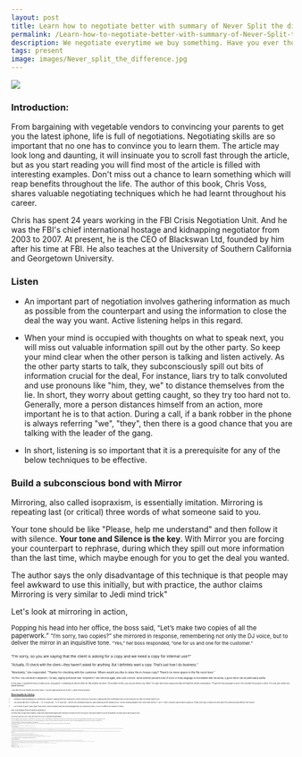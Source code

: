 ```yaml
---
layout: post
title: Learn how to negotiate better with summary of Never Split the difference by Chris Voss
permalink: /Learn-how-to-negotiate-better-with-summary-of-Never-Split-the-difference-by-Chris-Voss/
description: We negotiate everytime we buy something. Have you ever thought how to improve your chances of getting a better deal?  Spend your next 20 minutes on learning how to negotiate from the former FBI's chief international hostage.
tags: present
image: images/Never_split_the_difference.jpg
---
```

<img src="{{site.url}}/images/Never_split_the_difference.jpg" class="centre">


### Introduction:

From bargaining with vegetable vendors to convincing your parents to get you the latest iphone, life is full of negotiations. Negotiating skills are so important that no one has to convince you to learn them. The article may look long and daunting, it will insinuate you to scroll fast through the article, but as you start reading you will find most of the article is filled with interesting examples. Don't miss out a chance to learn something which will reap benefits throughout the life. The author of this book, Chris Voss, shares valuable negotiating techniques which he had learnt throughout his career.

Chris has spent 24 years working in the FBI Crisis Negotiation Unit. And he was the FBI's chief international hostage and kidnapping negotiator from 2003 to 2007. At present, he is the CEO of Blackswan Ltd, founded by him after his time at FBI. He also teaches at the University of Southern California and Georgetown University.

 

### Listen

- An important part of negotiation involves gathering information as much as possible from the counterpart and using the information to close the deal the way you want. Active listening helps in this regard.

- When your mind is occupied with thoughts on what to speak next, you will miss out valuable information spill out by the other party. So keep your mind clear when the other person is talking and listen actively. As the other party starts to talk, they subconsciously spill out bits of information crucial for the deal, For instance, liars try to talk convoluted and use pronouns like "him, they, we" to distance themselves from the lie. In short, they worry about getting caught, so they try too hard not to. Generally, more a person distances himself from an action, more important he is to that action. During a call, if a bank robber in the phone is always referring "we", "they", then there is a good chance that you are talking with the leader of the gang.

- In short, listening is so important that it is a prerequisite for any of the below techniques to be effective.

 

### Build a subconscious bond with Mirror

Mirroring, also called isopraxism, is essentially imitation. Mirroring is repeating last (or critical) three words of what someone said to you.

Your tone should be like "Please, help me understand" and then follow it with silence. **Your tone and Silence is the key**. With Mirror you are forcing your counterpart to rephrase, during which they spill out more information than the last time, which maybe enough for you to get the deal you wanted. 

The author says the only disadvantage of this technique is that people may feel awkward to use this initially, but with practice, the author claims Mirroring is very similar to Jedi mind trick"

Let's look at mirroring in action,

<small class="grey">Popping his head into her office, the boss said, “Let’s make two copies of all the paperwork.” 
<small class="grey">	“I’m sorry, two copies?” she mirrored in response, remembering not only the DJ voice, but to deliver the mirror in an inquisitive tone.
<small class="grey">	“Yes,” her boss responded, “one for us and one for the customer.”

<small class="grey">“I’m sorry, so you are saying that the client is asking for a copy and we need a copy for internal use?”



<small class="grey">“Actually, I’ll check with the client—they haven’t asked for anything. But I definitely want a copy. That’s just how I do business.”

<small class="grey">“Absolutely,” she responded. “Thanks for checking with the customer. Where would you like to store the in-house copy? There’s no more space in the file room here.”

<small class="grey">“It’s fine. You can store it anywhere,” he said, slightly perturbed now. “Anywhere?” she mirrored again, with calm concern. When another person’s tone of voice or body language is inconsistent with his words, a good mirror can be particularly useful.

<small class="grey">In this case, it caused her boss to take a nice, long pause—something he did not often do. My student sat silent. “As a matter of fact, you can put them in my office,” he said, with more composure than he’d had the whole conversation. “I’ll get the new assistant to print it for me after the project is done. For now, just create two digital backups.” 

<small class="grey">A day later her boss emailed and wrote simply, “The two digital backups will be fine.” 
A week of work avoided!”

 

### <u>Show empathy by Labeling</u>

- Labeling is acknowledging your counterpart's situation. Making them feel understood, soothes them sub consciously,  making them feel conformable with you and improves the odds of a better deal for you.

- You should start with "It seems like ..." or "It sounds like..." or "It looks like..." and tell the counterpart what you have understood their situation to be. You are showing empathy here. Never start with an "I" as in "I think", because it gets people's guard up. If label done right, it makes the other party feel understood and diffuses their tension.

- Use it either to get a "that's right" from others, which indicates that they acknowledged that you understood them, or use it to diffuse the tension of others.

Here is an example from the authors experience:

<small class="grey"> The author was in a high tension situation, at least three heavily armed fugitives were reported to be inside 27th floor of a high rise. With phone number to call into the apartment, the author had to talk through the door

<small class="grey"> I used my late-night FM DJ voice. I didn’t give orders in my DJ voice, or ask what the fugitives wanted.

<small class="grey"> Instead, I imagined myself in their place. “It looks like you don’t want to come out,” I said repeatedly. “It seems like you worry that if you open the door, we’ll come in with guns blazing. It looks like you don’t want to go back to jail.”

<small class="grey"> For six hours, we got no response. The FBI coaches loved my DJ voice. But was it working? And then, when we were almost completely convinced that no one was inside, a sniper on an adjacent building radioed that he saw one of the curtains in the apartment move.

<small class="grey"> The front door of the apartment slowly opened. A woman emerged with her hands in front of her.

<small class="grey"> I continued talking. All three fugitives came out. None of them said a word until we had them in handcuffs. Then I asked them the question that was most nagging me: Why did they come out after six hours of radio silence? Why did they finally give in?

<small class="grey"> All three gave me the same answer.

<small class="grey"> “We didn’t want to get caught or get shot, but you calmed us down,” they said. “We finally believed you wouldn’t go away, so we just came out.”

 

### Say "No" with open ended questions

> “He who has learned to disagree without being disagreeable has discovered the most valuable secret of negotiation.” - Robert Estabrook

 
- If you had thought, how am I supposed to disagree without being disagreeable. Then it means you had known about it all along, you just didnt know that you already know. Confusing isn't it. The answer lies in the question itself. Instead of saying "No" explicitly, you ask an open ended question like "How am I supposed to do that". With just one question, your problem has also become your counterpart's problem. The open question makes the counterpart to think what they just offered for you. All this without saying an explicit no. Amazing isn't it. Whereas when asked a Yes/No question, the counterpart blurts out a subconscious answer without needing to think much.

- You should always ask open ended questions starting with "How" and "What". "Why" is excluded from the list because it is not always suitable for every conversation, but can be used occasionally when necessary.  And as always **tone matters**, your tone should be like you are genuinely seeking your counterpart's help to find a solution for your problem.

 

Here is an example to illustrate this:
Once a patient admitted to a hospital was dissatisfied with something and tried to storm out of his room. And the hospital staff couldn't calm him down. When the doctor came, instead of saying a "No", the doctor asked, "What do you hope to achieve by going". By asking an open ended question, the doctor implicitly forced the patient to calm down and explain his situation, without sounding hostile

 

To give you another example, a small public relation firm for a big corporation was not getting paid by their client. The client always managed to evade paying on the promise of repeat business, stating it will result eventually in large revenue. But the firm hadn't been paid a single penny. So the author advised the firm's head to summarize their situation and ask "How am I supposed to do that?". Even though she was skeptical, She practised and did what the author asked her to do. To her surprise, her client said “You’re right, you can’t and I apologize.” Her client explained that they were going through some internal problems, but agreed to pay within 2 days.
 

#### Elegant ways to say No

Generally, you can say "No" four times before you have to say the actual word. Learn how to pull this off from an excerpt taken off the book,

1. The first step in the “No” series is the old standby: “How am I supposed to do that?” You have to deliver it in a deferential way, so it becomes a request for help.

2. After that, some version of “Your offer is very generous, I’m sorry, that just doesn’t work for me” is an elegant second way to say “No.” The “I’m sorry” also softens the “No” and builds empathy.

3. Then you can use something like “I’m sorry but I’m afraid I just can’t do that.” It’s a little more direct, and the “can’t do that” does great double duty. By expressing an inability to perform, it can trigger the other side’s empathy toward you.

4. “I’m sorry, no” is a slightly more succinct version for the fourth “No.” If delivered gently, it barely sounds negative at all. If you have to go further, of course,

 

“No” is the last and most direct way. Verbally, it should be delivered with a downward inflection and a tone of regard; it’s not meant to be “NO!”

 

### Getting a "No" (at the beginning) is good

When you get a call from a salesperson, you get your guard up and you become dismissive even before hearing their proposition. A trained salesperson will mostly follow a script to get a yes from you. They follow a series of scripted questions which will start with an obvious question aiming to get a Yes from you, then moving on gradually to the actual sales question. The problem with this script is that it is trying  too hard to get a yes.

If a water purifier seller had called you and asked "Do you want to drink healthy water", All you would want to do is shout a big No, end the call and carry on with your work. Well, the moment you sensed that was a sales call, he had a "No" waiting in your mouth. When you know the salesperson is trying to force an yes out of you, you go to defensive mode. you don't let most of the words into your brain. If the offer terms never reaches the other person's CPU, then how will you ever get a deal made. 

That's why the author says its best to get a "No" at the beginning rather than trying to force a "Yes". Instead of asking "Do you have time to talk?" you can ask "Is it a good time to talk?". You get a "No" and their complete focus

Making the person say "No" lowers down their guard, and they would start listen to your offer. Saying "No" subconsciously gives them the sense of control. It makes them available to listen. This not only works for the sales pitch, it can also be used in any form of negotiations

 


 

Let's see an example from the book,

<small class="grey">FUND-RAISER: Hello, can I speak with Mr. Smith?

<small class="grey">MR. SMITH: Yes, this is he.

<small class="grey">FUND-RAISER: I’m calling from the XYZ Committee, and I wanted to ask you a few important questions about your views on our economy today. Do you feel that if things stay the way they are, America’s best days are ahead of it?

<small class="grey">MR. SMITH: No, things will only get worse.

<small class="grey">FUND-RAISER: Are you going to sit and watch President Obama take the White House in November without putting up a fight?

<small class="grey">MR. SMITH: No, I’m going to do anything I can to make sure that doesn’t happen.

<small class="grey"> FUND-RAISER: If you want do something today to make sure that doesn’t happen, you can give to XYZ Committee, which is working hard to fight for you.

<small class="grey"> The “No”-oriented script got a 23 percent better rate of return in comparison to "Yes" oriented script.

 

### Anchor

- Before giving bad news or revealing your exact offer, you have to first anchor their expectation down. You make them expect the worst news and hit them with bad news. This will look ~~positive~~ to them, as the information they received wasn't as bad as they thought it would be.

Let's see how the author delivered bad news to a set of contractors, who on average were paid $2000 per day, can be paid only $500 a day.

<small class="grey"> I knew exactly what they would do if I just told them straight out: they’d laugh me out of town. So I got each of them on the phone and hit them hard with an accusation audit. “I got a lousy proposition for you,” I said, and paused until each asked me to go on. “By the time we get off the phone, you’re going to think I’m a lousy businessman. You’re going to think I can’t budget or plan. You’re going to think Chris Voss is a big talker. His first big project ever out of the FBI, he screws it up completely. He doesn’t know how to run an operation. And he might even have lied to me.” And then, once I’d anchored their emotions in a minefield of low expectations, I played on their loss aversion. “Still, I wanted to bring this opportunity to you before I took it to someone else,” I said. Suddenly, their call wasn’t about being cut from $2,000 to $500 but how not to lose $500 to some other guy. Every single one of them took the deal. No counteroffers, no complaints. Now, if I hadn’t anchored their emotions low, their perception of $500 would have been totally different. If I’d just called and said, “I can give you $500 per day. What do you think?” they’d have taken it as an insult and slammed down the phone.

 

In this example, 

 Did you notice how the author starts by saying bad things about himself? Why did he say such things? Because it is important to focus, not only on what would help you complete a deal, but also to focus on what might hinder the deal and take care of it. If the author hadn't said such things, the contractors would have said it which would build the tension further, but the author cleverly took the sting and started with how they would possibly reject. Starting with what the counterpart could use to disagree with you, reduces its effect and makes it less of a barrier in deal negotiation. It also does the job of anchoring here.

 Also, the author exploits the fear of missing out by saying “Still, I wanted to bring this opportunity to you *before I took it to someone else*,” By referring that the opportunity can go to others, the Author lures them to go on with the deal by triggering their fear of missing out. Is there any other human tendency which might come in handy in future? Yes, there are!
Certainty Effect - People are drawn towards sure things over probabilities, even though the probability is a better choice
Loss Aversion - People take greater risk to avoid a loss than to achieve gain

### Salary (or Price) negotiation

- It is generally better to **let the other side start**. If you hadn't done your homework, you might ask for a salary well below the market standard. For example, once a Novelist was approached to write a story for a Hollywood movie, he accepted to write and asked for a salary of $150 per week (this is in 1944). While the producer had already planned to pay him $750 per week. If he had let the producer go first, then the novelist could have got 5 times what he had wanted. Luckily the produce took pity on him and called an agent to represent the Novelist during negotiations. It may not be the case for you, remember life is unfair (to those who are unprepared)

- Letting the other side start also has a disadvantage. The counterpart might start with an anchor, offering well below market average. You should be psychologically ready to tackle the anchor.

- If you are forced to reveal your price first, then you can start with something like this "At top places like X Corp, people in this job get between $130,000 and $170,000". You get the benefit of not revealing your price and also you get to anchor the counter part's mindset by saying the highest salary range possible.

- Establish a **range** - You are more likely to get what you wanted if you name your price in a range, with the lowest end being what you actually wanted

- Use **Odd numbers** more. For example, when you offer something like $37,352,  it would feel more like a well thought out proposition.

- If the deal you are offered is not up to your expectation, you can also ask something which benefits you without affecting counterpart. For example, you can ask for ** non-monetary** items in the salary negotiation, like asking for more paid holidays. In the book, the author gives an example where the author accepted to talk in Bar Association for a very low fee when they offered to feature him on the front page of the Bar magazine. The association offered something valuable to the author with no extra effort from their side. The magazine had to feature someone on the front page, this way both sides got what they wanted

- In price negotiation, you can always benefit by knowing counterpart's **deadline**. For example, A car salesperson will have a quarterly target, so you are more likely to get steep discounts just before the quarter ends. Your counterpart could try to use the same tactics to get a better deal from you, but don't give in to that. Remember deadlines are always flexible, you can always postpone deadlines without major negative repercussions.

- At any time, if the negotiation is not going in the direction you wanted, you can always take a detour by saying "Lets put the price off to aside for a moment and talk about what would make this a good deal" or "What else would you be able to offer to make that a good price for me?". You can you use the same when the counterpart has put in big anchor in front of you.

 
I know this has been a lengthy (and hopefully informative) read so far, Let's see a final example incorporating most of what you have learnt today,



<small class="grey"> It was a desperate situation, because Farouq, a Georgetown MBA student, needed $600 to hold big alumni event in Dubai and MBA Dean was his last stop. At the meeting, Farouq told the dean about how excited the students were about the trip and how beneficial it would be for the Georgetown MBA brand in the region. Before he could even finish, the dean jumped in. “Sounds like a great trip you guys are planning,” she said. “But money is tight and I could authorize no more than $300.” **[Anchor against you]** Farouq hadn’t expected the dean to go so quickly. But things don’t always go according to plan. “That is a very generous offer given your budget limits, but I am not sure how that would help us achieve a great reception for the alums in the region,” Farouq said, acknowledging her limits but **saying no without using the word**. Then he dropped an extreme **anchor**. “I have a very high amount in my head: $1,000 is what we need.” As expected, the extreme anchor quickly knocked the dean off her limit. “That is severely out of my range and I am sure I can’t authorize that. However, I will give you $500.” Farouq was half-tempted to fold—being $100 short wasn’t make-or-break—but he remembered the curse of aiming low. He decided to push forward. The $500 got him closer to the goal but not quite there, he said; $850 would work. The dean replied by saying that she was already giving more than what she wanted and $500 was reasonable. At this point, if Farouq had been less prepared he would have given up, but he was ready for the punches. “I think your offer is very reasonable **[Second "No"]** and I understand your restrictions, but I need more money to put on a great show for the school,” he said. “How about $775?” The dean smiled, and Farouq knew he had her. “You seem to have a specific number in your head that you are trying to get to,” she said. “Just tell it to me.” At that point Farouq was happy to give her his number as he felt she was sincere. “I need $737.50 **[Odd number]** to make this work and you are my last stop,” he said. She laughed. The dean then praised him for knowing what he wanted and said she’d check her budget. Two days later, Farouq got an email saying her office would put in $750.

 

And one more thing, reading this doesn’t make u magically better in negotiation, practising this will!

 

### Outro:

  - To sum up, Negotiation is not a showdown of two person trying to prove their dominance to each other, instead it is the process of extracting information from your counterpart as much as possible, understanding them and giving a slight hidden push to move their thought process towards where you want them to be. By asking correct questions in a calm pleasant tone and showing empathy, you make your counterpart to think what you want them to think.

- Proper tone, body language, giving proper pause is also as essential as the techniques which you had seen today.

- There is lots of information to take in here, instead of trying out all techniques at once, practice and trial with one technique at a time.

- Also not all the points can be used in a single conversation. So don't force yourself to use every technique you remember, thinking somehow it will give you a hidden advantage. it will only break the flow of the conversation. So use only when necessary.




